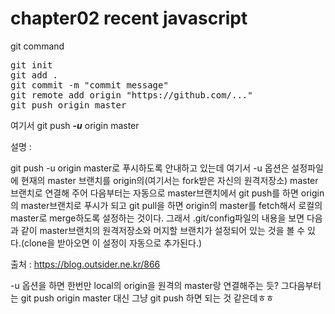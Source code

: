 chapter02 recent javascript
===

git command
<pre>git init
git add .
git commit -m "commit message"
git remote add origin "https://github.com/..."
git push origin master
</pre>

여기서 git push _**-u**_ origin master

설명 : 

git push -u origin master로 푸시하도록 안내하고 있는데 여기서 -u 옵션은 설정파일에 현재의 master 브랜치를 origin의(여기서는 fork받은 자신의 원격저장소) master 브랜치로 연결해 주어 다음부터는 자동으로 master브랜치에서 git push를 하면 origin의 master브랜치로 푸시가 되고 git pull을 하면 origin의 master를 fetch해서 로컬의 master로 merge하도록 설정하는 것이다. 그래서 .git/config파일의 내용을 보면 다음과 같이 master브랜치의 원격저장소와 머지할 브랜치가 설정되어 있는 것을 볼 수 있다.(clone을 받아오면 이 설정이 자동으로 추가된다.)

출처 : https://blog.outsider.ne.kr/866

-u 옵션을 하면 한번만 local의 origin을 원격의 master랑 연결해주는 듯?
그다음부터는 git push origin master 대신 그냥 git push 하면 되는 것 같은데ㅎㅎ